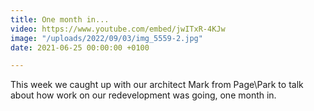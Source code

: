```yaml
---
title: One month in...
video: https://www.youtube.com/embed/jwITxR-4KJw
image: "/uploads/2022/09/03/img_5559-2.jpg"
date: 2021-06-25 00:00:00 +0100

---
```

This week we caught up with our architect Mark from Page\\Park to talk about how work on our redevelopment was going, one month in.